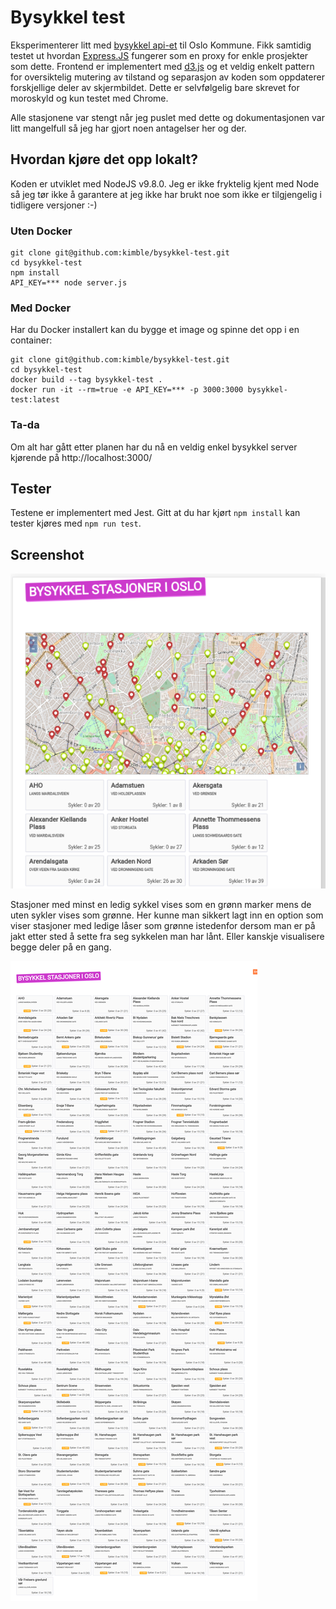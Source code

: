 Bysykkel test
=============

Eksperimenterer litt med [bysykkel api-et](https://developer.oslobysykkel.no/api) til Oslo Kommune. Fikk samtidig 
testet ut hvordan [Express.JS](https://expressjs.com/) fungerer som en proxy for enkle prosjekter som dette. 
Frontend er implementert med [d3.js](https://d3js.org) og et veldig enkelt pattern for oversiktelig mutering av 
tilstand og separasjon av koden som oppdaterer forskjellige deler av skjermbildet. Dette er selvfølgelig bare skrevet
for moroskyld og kun testet med Chrome.  

Alle stasjonene var stengt når jeg puslet med dette og dokumentasjonen var litt mangelfull så jeg har gjort
noen antagelser her og der. 

Hvordan kjøre det opp lokalt?
-----------------------------
Koden er utviklet med NodeJS v9.8.0. Jeg er ikke fryktelig kjent med Node så jeg tør ikke å garantere at jeg
ikke har brukt noe som ikke er tilgjengelig i tidligere versjoner :-)


### Uten Docker

    git clone git@github.com:kimble/bysykkel-test.git
    cd bysykkel-test
    npm install
    API_KEY=*** node server.js

### Med Docker

Har du Docker installert kan du bygge et image og spinne det opp i en container:

    git clone git@github.com:kimble/bysykkel-test.git
    cd bysykkel-test
    docker build --tag bysykkel-test . 
    docker run -it --rm=true -e API_KEY=*** -p 3000:3000 bysykkel-test:latest 
    
### Ta-da

Om alt har gått etter planen har du nå en veldig enkel bysykkel server kjørende på http://localhost:3000/


Tester
------

Testene er implementert med Jest. Gitt at du har kjørt `npm install` kan tester kjøres med `npm run test`. 



Screenshot
-----------

![Med kart](https://github.com/kimble/bysykkel-test/raw/master/docs/screenshot_kart.png)

Stasjoner med minst en ledig sykkel vises som en grønn marker mens de uten sykler vises som grønne.
Her kunne man sikkert lagt inn en option som viser stasjoner med ledige låser som grønne istedenfor
dersom man er på jakt etter sted å sette fra seg sykkelen man har lånt. Eller kanskje visualisere begge
deler på en gang.

![Screenshot](https://github.com/kimble/bysykkel-test/raw/master/docs/screenshot.png)